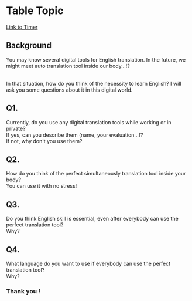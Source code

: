 # Table Topic
<a href="https://tmtimer.calebgrove.com/" target="_blank">Link to Timer</a>

###
## Background
You may know several digital tools for English translation. 
In the future, we might meet auto translation tool inside our body...!? <br><br>

In that situation, how do you think of the necessity to learn English? 
I will ask you some questions about it in this digital world.

### 
## Q1.
Currently, do you use any digital translation tools while working or in private? <br>
If yes, can you describe them (name, your evaluation...)? <br>
If not, why don't you use them?

### 
## Q2.
How do you think of the perfect simultaneously translation tool inside your body? <br>
You can use it with no stress!

### 
## Q3.
Do you think English skill is essential, even after everybody can use the perfect translation tool? <br>
Why?

### 
## Q4.
What language do you want to use if everybody can use the perfect translation tool? <br>
Why?

### Thank you !
<!-- For Trial --->

